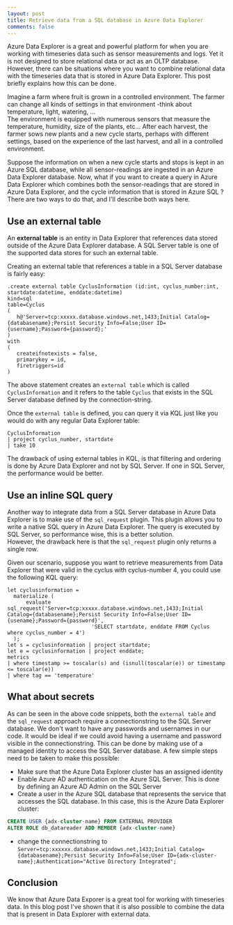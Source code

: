 ```yaml
---
layout: post
title: Retrieve data from a SQL database in Azure Data Explorer
comments: false
---
```


Azure Data Explorer is a great and powerful platform for when you are working with timeseries data such as sensor measurements and logs.  Yet it is not designed to store relational data or act as an OLTP database.
However, there can be situations where you want to combine relational data with the timeseries data that is stored in Azure Data Explorer.  This post briefly explains how this can be done.

Imagine a farm where fruit is grown in a controlled environment.  The farmer can change all kinds of settings in that environment -think about temperature, light, watering, ...  
The environment is equipped with numerous sensors that measure the temperature, humidity, size of the plants, etc...
After each harvest, the farmer sows new plants and a new cycle starts, perhaps with different settings, based on the experience of the last harvest,  and all in a controlled environment.

Suppose the information on when a new cycle starts and stops is kept in an Azure SQL database, while all sensor-readings are ingested in an Azure Data Explorer database.  Now, what if you want to create a query in Azure Data Explorer which combines both the sensor-readings that are stored in Azure Data Explorer, and the cycle information that is stored in Azure SQL ?  There are two ways to do that, and I'll describe both ways here.

## Use an external table

An **external table** is an entity in Data Explorer that references data stored outside of the Azure Data Explorer database.  A SQL Server table is one of the supported data stores for such an external table.

Creating an external table that references a table in a SQL Server database is fairly easy:

```kql
.create external table CyclusInformation (id:int, cyclus_number:int, startdate:datetime, enddate:datetime) 
kind=sql
table=Cyclus
(
   h@'Server=tcp:xxxxx.database.windows.net,1433;Initial Catalog={databasename};Persist Security Info=False;User ID={username};Password={password};'
)
with
(
   createifnotexists = false,
   primarykey = id,
   firetriggers=id
)
```

The above statement creates an `external table` which is called `CyclusInformation` and it refers to the table `Cyclus` that exists in the SQL Server database defined by the connection-string.

Once the `external table` is defined, you can query it via KQL just like you would do with any regular Data Explorer table:

```kql
CyclusInformation
| project cyclus_number, startdate
| take 10
```

The drawback of using external tables in KQL, is that filtering and ordering is done by Azure Data Explorer and not by SQL Server.  If one in SQL Server, the performance would be better.

## Use an inline SQL query

Another way to integrate data from a SQL Server database in Azure Data Explorer is to make use of the `sql_request` plugin.  This plugin allows you to write a native SQL query in Azure Data Explorer.  The query is executed by SQL Server, so performance wise, this is a better solution.  
However, the drawback here is that the `sql_request` plugin only returns a single row.

Given our scenario, suppose you want to retrieve measurements from Data Explorer that were valid in the cyclus with cyclus-number 4, you could use the following KQL query:

```kql
let cyclusinformation =
  materialize (
      evaluate sql_request('Server=tcp:xxxxx.database.windows.net,1433;Initial Catalog={databasename};Persist Security Info=False;User ID={usename};Password={password}',
                           'SELECT startdate, enddate FROM Cyclus where cyclus_number = 4')
  );
let s = cyclusinformation | project startdate;
let e = cyclusinformation | project enddate;
metrics
| where timestamp >= toscalar(s) and (isnull(toscalar(e)) or timestamp <= toscalar(e))
| where tag == 'temperature'
```

## What about secrets

As can be seen in the above code snippets, both the `external table` and the `sql_request` approach require a connectionstring to the SQL Server database.  We don't want to have any passwords and usernames in our code.  It would be ideal if we could avoid having a username and password visible in the connectionstring.  This can be done by making use of a managed identity to access the SQL Server database.  A few simple steps need to be taken to make this possible:

- Make sure that the Azure Data Explorer cluster has an assigned identity
- Enable Azure AD authentication on the Azure SQL Server.  This is done by defining an Azure AD Admin on the SQL Server
- Create a user in the Azure SQL database that represents the service that accesses the SQL database.  In this case, this is the Azure Data Explorer cluster:

```sql
CREATE USER {adx-cluster-name} FROM EXTERNAL PROVIDER
ALTER ROLE db_datareader ADD MEMBER {adx-cluster-name}
```

- change the connectionstring to `Server=tcp:xxxxxx.database.windows.net,1433;Initial Catalog={databasename};Persist Security Info=False;User ID={adx-cluster-name};Authentication="Active Directory Integrated";`

## Conclusion

We know that Azure Data Exporer is a great tool for working with timeseries data.  In this blog post I've shown that it is also possible to combine the data that is present in Data Explorer with external data.